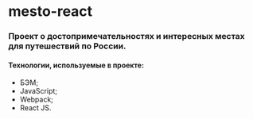 # mesto-react
### Проект о достопримечательностях и интересных местах для путешествий по России.
#### Технологии, используемые в проекте:
* БЭМ;
* JavaScript;
* Webpack;
* React JS.